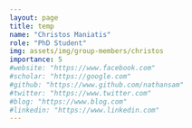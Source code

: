 ```yaml
---
layout: page
title: temp
name: "Christos Maniatis"
role: "PhD Student"
img: assets/img/group-members/christos
importance: 5
#website: "https://www.facebook.com"
#scholar: "https://google.com"
#github: "https://www.github.com/nathansam"
#twitter: "https://www.twitter.com"
#blog: "https://www.blog.com"
#linkedin: "https://www.linkedin.com"
---
```



